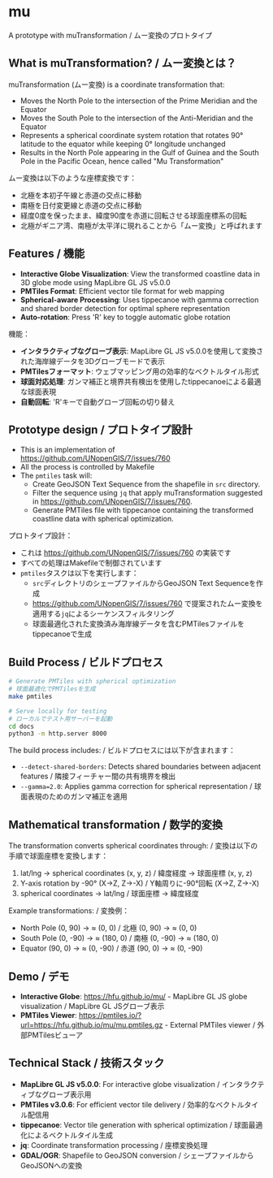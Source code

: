 # mu

A prototype with muTransformation / ムー変換のプロトタイプ

## What is muTransformation? / ムー変換とは？

muTransformation (ムー変換) is a coordinate transformation that:

- Moves the North Pole to the intersection of the Prime Meridian and the Equator
- Moves the South Pole to the intersection of the Anti-Meridian and the Equator  
- Represents a spherical coordinate system rotation that rotates 90° latitude to the equator while keeping 0° longitude unchanged
- Results in the North Pole appearing in the Gulf of Guinea and the South Pole in the Pacific Ocean, hence called "Mu Transformation"

ムー変換は以下のような座標変換です：

- 北極を本初子午線と赤道の交点に移動
- 南極を日付変更線と赤道の交点に移動
- 経度0度を保ったまま、緯度90度を赤道に回転させる球面座標系の回転
- 北極がギニア湾、南極が太平洋に現れることから「ムー変換」と呼ばれます

## Features / 機能

- **Interactive Globe Visualization**: View the transformed coastline data in 3D globe mode using MapLibre GL JS v5.0.0
- **PMTiles Format**: Efficient vector tile format for web mapping
- **Spherical-aware Processing**: Uses tippecanoe with gamma correction and shared border detection for optimal sphere representation
- **Auto-rotation**: Press 'R' key to toggle automatic globe rotation

機能：

- **インタラクティブなグローブ表示**: MapLibre GL JS v5.0.0を使用して変換された海岸線データを3Dグローブモードで表示
- **PMTilesフォーマット**: ウェブマッピング用の効率的なベクトルタイル形式
- **球面対応処理**: ガンマ補正と境界共有検出を使用したtippecanoeによる最適な球面表現
- **自動回転**: 'R'キーで自動グローブ回転の切り替え

## Prototype design / プロトタイプ設計

- This is an implementation of <https://github.com/UNopenGIS/7/issues/760>
- All the process is controlled by Makefile
- The `pmtiles` task will:
  - Create GeoJSON Text Sequence from the shapefile in `src` directory.
  - Filter the sequence using `jq` that apply muTransformation suggested in <https://github.com/UNopenGIS/7/issues/760>.
  - Generate PMTiles file with tippecanoe containing the transformed coastline data with spherical optimization.

プロトタイプ設計：

- これは <https://github.com/UNopenGIS/7/issues/760> の実装です
- すべての処理はMakefileで制御されています
- `pmtiles`タスクは以下を実行します：
  - `src`ディレクトリのシェープファイルからGeoJSON Text Sequenceを作成
  - <https://github.com/UNopenGIS/7/issues/760> で提案されたムー変換を適用する`jq`によるシーケンスフィルタリング
  - 球面最適化された変換済み海岸線データを含むPMTilesファイルをtippecanoeで生成

## Build Process / ビルドプロセス

```bash
# Generate PMTiles with spherical optimization
# 球面最適化でPMTilesを生成
make pmtiles

# Serve locally for testing
# ローカルでテスト用サーバーを起動
cd docs
python3 -m http.server 8000
```

The build process includes: / ビルドプロセスには以下が含まれます：

- `--detect-shared-borders`: Detects shared boundaries between adjacent features / 隣接フィーチャー間の共有境界を検出
- `--gamma=2.0`: Applies gamma correction for spherical representation / 球面表現のためのガンマ補正を適用

## Mathematical transformation / 数学的変換

The transformation converts spherical coordinates through: / 変換は以下の手順で球面座標を変換します：

1. lat/lng → spherical coordinates (x, y, z) / 緯度経度 → 球面座標 (x, y, z)
2. Y-axis rotation by -90° (X→Z, Z→-X) / Y軸周りに-90°回転 (X→Z, Z→-X)
3. spherical coordinates → lat/lng / 球面座標 → 緯度経度

Example transformations: / 変換例：

- North Pole (0, 90) → ≈ (0, 0) / 北極 (0, 90) → ≈ (0, 0)
- South Pole (0, -90) → ≈ (180, 0) / 南極 (0, -90) → ≈ (180, 0)
- Equator (90, 0) → ≈ (0, -90) / 赤道 (90, 0) → ≈ (0, -90)

## Demo / デモ

- **Interactive Globe**: <https://hfu.github.io/mu/> - MapLibre GL JS globe visualization / MapLibre GL JSグローブ表示
- **PMTiles Viewer**: <https://pmtiles.io/?url=https://hfu.github.io/mu/mu.pmtiles.gz> - External PMTiles viewer / 外部PMTilesビューア

## Technical Stack / 技術スタック

- **MapLibre GL JS v5.0.0**: For interactive globe visualization / インタラクティブなグローブ表示用
- **PMTiles v3.0.6**: For efficient vector tile delivery / 効率的なベクトルタイル配信用
- **tippecanoe**: Vector tile generation with spherical optimization / 球面最適化によるベクトルタイル生成
- **jq**: Coordinate transformation processing / 座標変換処理
- **GDAL/OGR**: Shapefile to GeoJSON conversion / シェープファイルからGeoJSONへの変換

